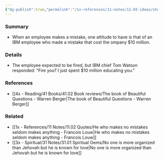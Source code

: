 ```yaml
---
{"dg-publish":true,"permalink":"/1x-references/11-notes/11-03-ideas/should-you-fire-a-person-who-just-made-an-expensive-mistake/","title":"Should you fire a person who just made an expensive mistake"}
---
```



### Summary
- When an employee makes a mistake, one attitude to have is that of an IBM employee who made a mistake that cost the ompany $10 million.

### Details
- The employee expected to be fired, but IBM chief Tom Watson responded: "Fire you? I just spent $10 million educating you."

### References
- [[4x - Reading/41 Books/41.02 Book reviews/The book of Beautiful Questions - Warren Berger\|The book of Beautiful Questions - Warren Berger]]

### Related
- [[1x - References/11 Notes/11.02 Quotes/He who makes no mistakes seldom makes anything - Francois Louw\|He who makes no mistakes seldom makes anything - Francois Louw]]
- [[3x - Spiritual/31 Notes/31.01 Spiritual Gems/No one is more organized than Jehovah but he is known for love\|No one is more organized than Jehovah but he is known for love]]
